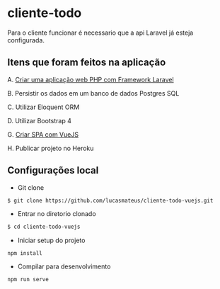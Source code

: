 # cliente-todo
Para o cliente funcionar é necessario que a api Laravel já esteja configurada.

## Itens que foram feitos na aplicação
A. [Criar uma aplicação web PHP com Framework Laravel](https://github.com/lucasmateus/api-todo-laravel)

B. Persistir os dados em um banco de dados Postgres SQL

C. Utilizar Eloquent ORM

D. Utilizar Bootstrap 4

G. [Criar SPA com VueJS](https://github.com/lucasmateus/cliente-todo-vuejs)

H. Publicar projeto no Heroku

## Configurações local

- Git clone
```sh
$ git clone https://github.com/lucasmateus/cliente-todo-vuejs.git
```
- Entrar no diretorio clonado
```sh
$ cd cliente-todo-vuejs
```
- Iniciar setup do projeto
```
npm install
```

- Compilar para desenvolvimento
```
npm run serve
```
